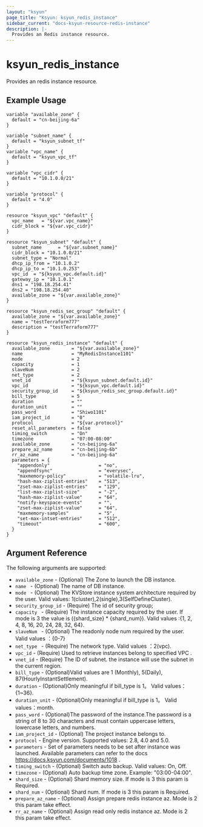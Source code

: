 ```yaml
---
layout: "ksyun"
page_title: "Ksyun: ksyun_redis_instance"
sidebar_current: "docs-ksyun-resource-redis-instance"
description: |-
  Provides an Redis instance resource.
---
```


# ksyun_redis_instance

Provides an redis instance resource.

## Example Usage

```hcl
variable "available_zone" {
  default = "cn-beijing-6a"
}

variable "subnet_name" {
  default = "ksyun_subnet_tf"
}
variable "vpc_name" {
  default = "ksyun_vpc_tf"
}

variable "vpc_cidr" {
  default = "10.1.0.0/21"
}

variable "protocol" {
  default = "4.0"
}

resource "ksyun_vpc" "default" {
  vpc_name   = "${var.vpc_name}"
  cidr_block = "${var.vpc_cidr}"
}

resource "ksyun_subnet" "default" {
  subnet_name      = "${var.subnet_name}"
  cidr_block = "10.1.0.0/21"
  subnet_type = "Normal"
  dhcp_ip_from = "10.1.0.2"
  dhcp_ip_to = "10.1.0.253"
  vpc_id  = "${ksyun_vpc.default.id}"
  gateway_ip = "10.1.0.1"
  dns1 = "198.18.254.41"
  dns2 = "198.18.254.40"
  available_zone = "${var.available_zone}"
}

resource "ksyun_redis_sec_group" "default" {
  available_zone = "${var.available_zone}"
  name = "testTerraform777"
  description = "testTerraform777"
}

resource "ksyun_redis_instance" "default" {
  available_zone        = "${var.available_zone}"
  name                  = "MyRedisInstance1101"
  mode                  = 2
  capacity              = 1
  slaveNum              = 2  
  net_type              = 2
  vnet_id               = "${ksyun_subnet.default.id}"
  vpc_id                = "${ksyun_vpc.default.id}"
  security_group_id     = "${ksyun_redis_sec_group.default.id}"
  bill_type             = 5
  duration              = ""
  duration_unit         = ""
  pass_word             = "Shiwo1101"
  iam_project_id        = "0"
  protocol              = "${var.protocol}"
  reset_all_parameters  = false
  timing_switch         = "On"
  timezone              = "07:00-08:00"
  available_zone        = "cn-beijing-6a"
  prepare_az_name       = "cn-beijing-6b"
  rr_az_name            = "cn-beijing-6a"
  parameters = {
    "appendonly"                  = "no",
    "appendfsync"                 = "everysec",
    "maxmemory-policy"            = "volatile-lru",
    "hash-max-ziplist-entries"    = "513",
    "zset-max-ziplist-entries"    = "129",
    "list-max-ziplist-size"       = "-2",
    "hash-max-ziplist-value"      = "64",
    "notify-keyspace-events"      = "",
    "zset-max-ziplist-value"      = "64",
    "maxmemory-samples"           = "5",
    "set-max-intset-entries"      = "512",
    "timeout"                     = "600",
  }
}
```

## Argument Reference

The following arguments are supported:

* `available_zone` - (Optional) The Zone to launch the DB instance.
* `name ` - (Optional) The name of DB instance.
* `mode ` - (Optional) The KVStore instance system architecture required by the user. Valid values:  1(cluster),2(single),3(SelfDefineCluster).
* `security_group_id` - (Require) The id of security group;
* `capacity ` - (Require) The instance capacity required by the user. If mode is 3 the value is ({shard_size} * {shard_num}). Valid values :{1, 2, 4, 8, 16, 20, 24, 28, 32, 64}.
* `slaveNum ` - (Optional) The readonly node num required by the user. Valid values ：{0-7}
* `net_type ` - (Require) The network type. Valid values ：2(vpc).
* `vpc_id` - (Require)   Used to retrieve instances belong to specified VPC .
* `vnet_id` - (Require) The ID of subnet. the instance will use the subnet in the current region.
* `bill_type` - (Optional)Valid values are 1 (Monthly), 5(Daily), 87(HourlyInstantSettlement).
* `duration` - (Optional)Only meaningful if bill_type is 1。 Valid values：{1~36}.
* `duration_unit` - (Optional)Only meaningful if bill_type is 1。 Valid values：month.
* `pass_word` - (Optional)The password of the  instance.The password is a string of 8 to 30 characters and must contain uppercase letters, lowercase letters, and numbers.
* `iam_project_id` - (Optional) The project instance belongs to.
* `protocol` - Engine version. Supported values: 2.8, 4.0 and 5.0.
* `parameters` - Set of parameters needs to be set after instance was launched. Available parameters can refer to the  docs https://docs.ksyun.com/documents/1018 .
* `timing_switch` - (Optional) Switch auto backup. Valid values: On, Off.
* `timezone` - (Optional) Auto backup time zone. Example: "03:00-04:00".
* `shard_size` - (Optional) Shard memory size. If mode is 3 this param is Required.
* `shard_num` - (Optional) Shard num. If mode is 3 this param is Required.
* `prepare_az_name` - (Optional) Assign prepare redis instance az. Mode is 2 this param take effect.
* `rr_az_name` - (Optional) Assign read only redis instance az. Mode is 2 this param take effect.


